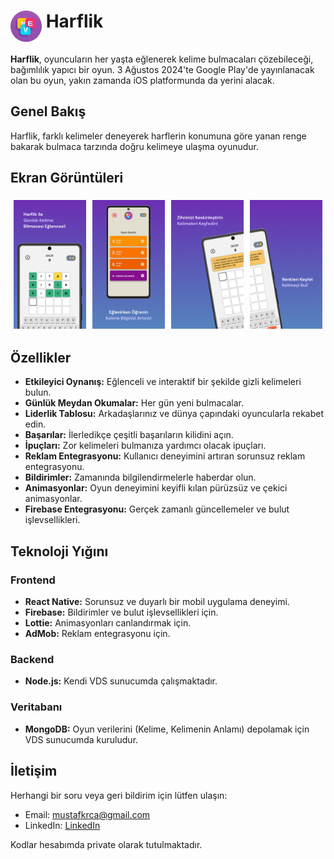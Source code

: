 #  <img src="https://github.com/mustafkrca/HarflikPresentation/blob/main/logo.png" alt="Harflik Logo" width="50" align="top"> Harflik

**Harflik**, oyuncuların her yaşta eğlenerek kelime bulmacaları çözebileceği, bağımlılık yapıcı bir oyun. 3 Ağustos 2024'te Google Play'de yayınlanacak olan bu oyun, yakın zamanda iOS platformunda da yerini alacak.

## Genel Bakış
Harflik, farklı kelimeler deneyerek harflerin konumuna göre yanan renge bakarak bulmaca tarzında doğru kelimeye ulaşma oyunudur.

## Ekran Görüntüleri
<div style="display: flex; flex-wrap: wrap; justify-content: space-between;">
    <img src="https://github.com/mustafkrca/HarflikPresentation/blob/main/img1.png" alt="Harflik Ana Menüsü" style="width: 23%; height: auto; margin: 1%;">
    <img src="https://github.com/mustafkrca/HarflikPresentation/blob/main/img2.png" alt="Oyun Ekranı" style="width: 23%; height: auto; margin: 1%;">
    <img src="https://github.com/mustafkrca/HarflikPresentation/blob/main/img3.png" alt="Günlük Meydan Okuma" style="width: 23%; height: auto; margin: 1%;">
    <img src="https://github.com/mustafkrca/HarflikPresentation/blob/main/img4.png" alt="Liderlik Tablosu" style="width: 23%; height: auto; margin: 1%;">
</div>

## Özellikler
- **Etkileyici Oynanış:** Eğlenceli ve interaktif bir şekilde gizli kelimeleri bulun.
- **Günlük Meydan Okumalar:** Her gün yeni bulmacalar.
- **Liderlik Tablosu:** Arkadaşlarınız ve dünya çapındaki oyuncularla rekabet edin.
- **Başarılar:** İlerledikçe çeşitli başarıların kilidini açın.
- **İpuçları:** Zor kelimeleri bulmanıza yardımcı olacak ipuçları.
- **Reklam Entegrasyonu:** Kullanıcı deneyimini artıran sorunsuz reklam entegrasyonu.
- **Bildirimler:** Zamanında bilgilendirmelerle haberdar olun.
- **Animasyonlar:** Oyun deneyimini keyifli kılan pürüzsüz ve çekici animasyonlar.
- **Firebase Entegrasyonu:** Gerçek zamanlı güncellemeler ve bulut işlevsellikleri.

## Teknoloji Yığını

### Frontend
- **React Native:** Sorunsuz ve duyarlı bir mobil uygulama deneyimi.
- **Firebase:** Bildirimler ve bulut işlevsellikleri için.
- **Lottie:** Animasyonları canlandırmak için.
- **AdMob:** Reklam entegrasyonu için.

### Backend
- **Node.js:** Kendi VDS sunucumda çalışmaktadır.

### Veritabanı
- **MongoDB:** Oyun verilerini (Kelime, Kelimenin Anlamı) depolamak için VDS sunucumda kuruludur.

## İletişim
Herhangi bir soru veya geri bildirim için lütfen ulaşın:
- Email: [mustafkrca@gmail.com](mailto:mustafkrca@gmail.com)
- LinkedIn: [LinkedIn](https://www.linkedin.com/in/mustafa-karaca-222804192/)

Kodlar hesabımda private olarak tutulmaktadır.
